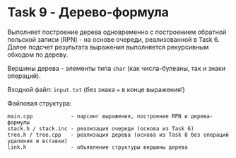 # Task 9 - Дерево-формула

Выполняет построение дерева одновременно с построением обратной польской записи (RPN) - на основе очереди, реализованной в Task 6.
\
Далее подсчет результата выражения выполняется рекурсивным обходом по дереву.

Вершины дерева - элементы типа `char` (как числа-булеаны, так и знаки операций).

Входной файл: `input.txt` (без знака `=` в конце выражения!)

Файловая структура:

    main.cpp            - парсинг выражения, построение RPN и дерева-формулы 
    stack.h / stack.inc - реализация очереди (основа из Task 6)
    tree.h / tree.cpp   - реализация дерева (основа из Task 8 без операций удаления и вставки)
    link.h              - объявление структуры вершины дерева

